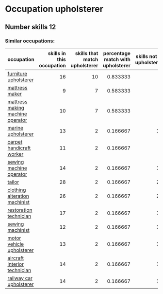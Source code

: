 # Occupation upholsterer
## Number skills 12
### Similar occupations:
| occupation                                                              |   skills in this occupation |   skills that match upholsterer |   percentage match with upholsterer |   skills not in upholsterer |
|:------------------------------------------------------------------------|----------------------------:|--------------------------------:|------------------------------------:|----------------------------:|
| [furniture upholsterer](furniture_upholsterer.md)                       |                          16 |                              10 |                            0.833333 |                           6 |
| [mattress maker](mattress_maker.md)                                     |                           9 |                               7 |                            0.583333 |                           2 |
| [mattress making machine operator](mattress_making_machine_operator.md) |                          10 |                               7 |                            0.583333 |                           3 |
| [marine upholsterer](marine_upholsterer.md)                             |                          13 |                               2 |                            0.166667 |                          11 |
| [carpet handicraft worker](carpet_handicraft_worker.md)                 |                          11 |                               2 |                            0.166667 |                           9 |
| [sewing machine operator](sewing_machine_operator.md)                   |                          14 |                               2 |                            0.166667 |                          12 |
| [tailor](tailor.md)                                                     |                          28 |                               2 |                            0.166667 |                          26 |
| [clothing alteration machinist](clothing_alteration_machinist.md)       |                          26 |                               2 |                            0.166667 |                          24 |
| [restoration technician](restoration_technician.md)                     |                          17 |                               2 |                            0.166667 |                          15 |
| [sewing machinist](sewing_machinist.md)                                 |                          12 |                               2 |                            0.166667 |                          10 |
| [motor vehicle upholsterer](motor_vehicle_upholsterer.md)               |                          13 |                               2 |                            0.166667 |                          11 |
| [aircraft interior technician](aircraft_interior_technician.md)         |                          14 |                               2 |                            0.166667 |                          12 |
| [railway car upholsterer](railway_car_upholsterer.md)                   |                          14 |                               2 |                            0.166667 |                          12 |
